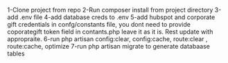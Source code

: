 <!-- Instructions -->
1-Clone project from repo
2-Run composer install from project directory
3-add .env file 
4-add database creds to .env
5-add hubspot and corporate gift credentials in confg/constants file, you dont need to provide coporategift token field in contants.php leave it as it is. Rest update with appropraite.
6-run php artisan config:clear, config:cache, route:clear , route:cache, optimize
7-run php artisan migrate to generate databaase tables

